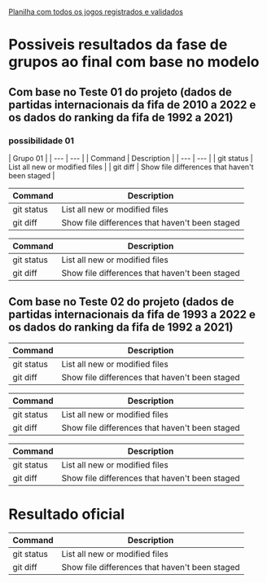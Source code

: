 
[Planilha com todos os jogos registrados e validados](https://docs.google.com/spreadsheets/d/1_nwWn_2r7o1AM9Pg9V7PDdNuGiY0RsyS9BeFYSJlymo/edit#gid=0) 

# Possiveis resultados da fase de grupos ao final com base no modelo

## Com base no Teste 01 do projeto (dados de partidas internacionais da fifa de 2010 a 2022 e os dados do ranking da fifa de 1992 a 2021)

### possibilidade 01 

| Grupo 01 |
| --- | --- |
| Command | Description |
| --- | --- |
| git status | List all new or modified files |
| git diff | Show file differences that haven't been staged |


| Command | Description |
| --- | --- |
| git status | List all new or modified files |
| git diff | Show file differences that haven't been staged |


| Command | Description |
| --- | --- |
| git status | List all new or modified files |
| git diff | Show file differences that haven't been staged |



## Com base no Teste 02 do projeto (dados de partidas internacionais da fifa de 1993 a 2022 e os dados do ranking da fifa de 1992 a 2021)


| Command | Description |
| --- | --- |
| git status | List all new or modified files |
| git diff | Show file differences that haven't been staged |


| Command | Description |
| --- | --- |
| git status | List all new or modified files |
| git diff | Show file differences that haven't been staged |


| Command | Description |
| --- | --- |
| git status | List all new or modified files |
| git diff | Show file differences that haven't been staged |

# Resultado oficial

| Command | Description |
| --- | --- |
| git status | List all new or modified files |
| git diff | Show file differences that haven't been staged |
